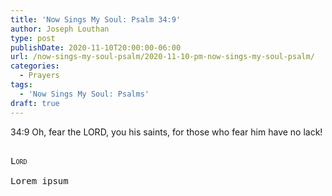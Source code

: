 ```yaml
---
title: 'Now Sings My Soul: Psalm 34:9'
author: Joseph Louthan
type: post
publishDate: 2020-11-10T20:00:00-06:00
url: /now-sings-my-soul-psalm/2020-11-10-pm-now-sings-my-soul-psalm/
categories:
  - Prayers
tags:
  - 'Now Sings My Soul: Psalms'
draft: true
---
```

34:9 Oh, fear the LORD, you his saints, 
      for those who fear him have no lack! 
<pre>
<div style="font-variant: small-caps;">
Lord
</div>
Lorem ipsum
</pre>
